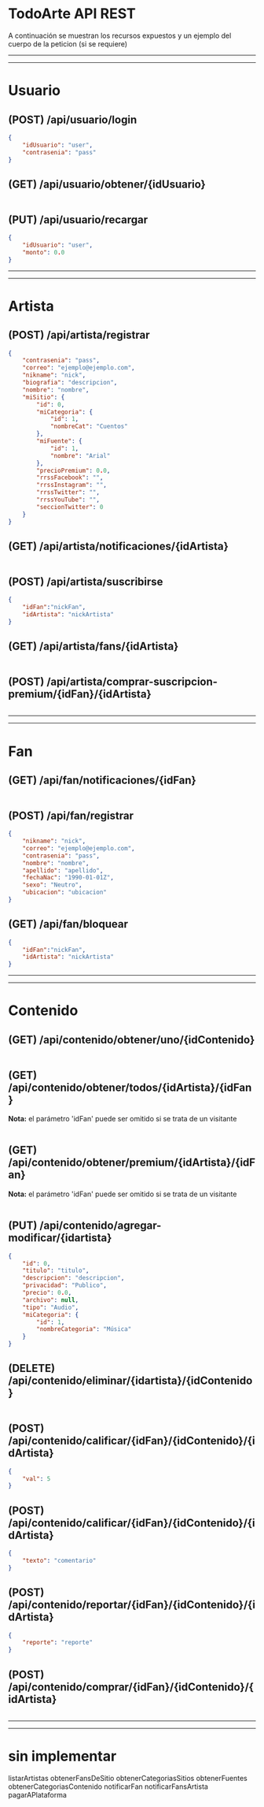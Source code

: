 
# TodoArte API REST
A continuación se muestran los recursos expuestos y un ejemplo del cuerpo de la peticion (si se requiere)

--------------------------------------------------------------------------------
--------------------------------------------------------------------------------

# Usuario
## (POST) /api/usuario/login
```json
{
	"idUsuario": "user",
	"contrasenia": "pass"
}
```

## (GET) /api/usuario/obtener/{idUsuario}
```json
```

## (PUT) /api/usuario/recargar
```json
{
	"idUsuario": "user",
	"monto": 0.0
}
```


--------------------------------------------------------------------------------
--------------------------------------------------------------------------------

# Artista
## (POST) /api/artista/registrar
```json
{
    "contrasenia": "pass",
    "correo": "ejemplo@ejemplo.com",
    "nikname": "nick",
    "biografia": "descripcion",
    "nombre": "nombre",
    "miSitio": {
        "id": 0,
        "miCategoria": {
            "id": 1,
            "nombreCat": "Cuentos"
        },
        "miFuente": {
            "id": 1,
            "nombre": "Arial"
        },
        "precioPremium": 0.0,
        "rrssFacebook": "",
        "rrssInstagram": "",
        "rrssTwitter": "",
        "rrssYouTube": "",
        "seccionTwitter": 0
    }
}
```

## (GET) /api/artista/notificaciones/{idArtista}
```json
```
## (POST) /api/artista/suscribirse
```json
{
	"idFan":"nickFan",
	"idArtista": "nickArtista"
}
```

## (GET) /api/artista/fans/{idArtista}
```json
```

## (POST) /api/artista/comprar-suscripcion-premium/{idFan}/{idArtista}
```json
```


--------------------------------------------------------------------------------
--------------------------------------------------------------------------------

# Fan
## (GET) /api/fan/notificaciones/{idFan}
```json
```

## (POST) /api/fan/registrar
```json
{
    "nikname": "nick",
    "correo": "ejemplo@ejemplo.com",
    "contrasenia": "pass",
    "nombre": "nombre",
    "apellido": "apellido",
    "fechaNac": "1990-01-01Z",
    "sexo": "Neutro",
    "ubicacion": "ubicacion"
}
```

## (GET) /api/fan/bloquear
```json
{
	"idFan":"nickFan",
	"idArtista": "nickArtista"
}
```


--------------------------------------------------------------------------------
--------------------------------------------------------------------------------

# Contenido
## (GET) /api/contenido/obtener/uno/{idContenido}
```json
```

## (GET) /api/contenido/obtener/todos/{idArtista}/{idFan}
**Nota:** el parámetro 'idFan' puede ser omitido si se trata de un visitante
```json
```

## (GET) /api/contenido/obtener/premium/{idArtista}/{idFan}
**Nota:** el parámetro 'idFan' puede ser omitido si se trata de un visitante
```json
```

## (PUT) /api/contenido/agregar-modificar/{idartista}
```json
{
    "id": 0,
    "titulo": "titulo",
    "descripcion": "descripcion",
    "privacidad": "Publico",
    "precio": 0.0,
    "archivo": null,
    "tipo": "Audio",
    "miCategoria": {
        "id": 1,
        "nombreCategoria": "Música"
    }
}
```

## (DELETE) /api/contenido/eliminar/{idartista}/{idContenido}
```json
```

## (POST) /api/contenido/calificar/{idFan}/{idContenido}/{idArtista}
```json
{
	"val": 5
}
```

## (POST) /api/contenido/calificar/{idFan}/{idContenido}/{idArtista}
```json
{
	"texto": "comentario"
}
```

## (POST) /api/contenido/reportar/{idFan}/{idContenido}/{idArtista}
```json
{
	"reporte": "reporte"
}
```

## (POST) /api/contenido/comprar/{idFan}/{idContenido}/{idArtista}
```json
```

--------------------------------------------------------------------------------
--------------------------------------------------------------------------------

# sin implementar
listarArtistas
obtenerFansDeSitio
obtenerCategoriasSitios
obtenerFuentes
obtenerCategoriasContenido
notificarFan
notificarFansArtista
pagarAPlataforma